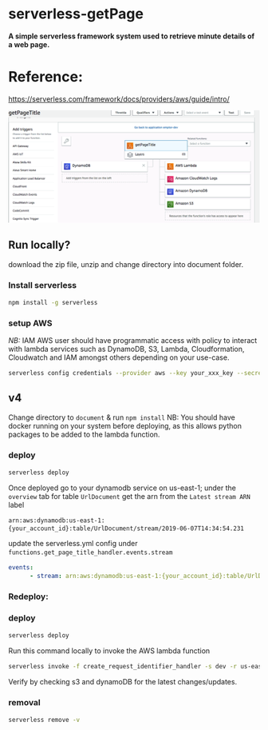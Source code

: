 # serverless-getPage
**A simple serverless framework system used to retrieve minute details of a web page.**

# Reference:
https://serverless.com/framework/docs/providers/aws/guide/intro/

![Architecture](lambda_arc.png)



## Run locally?

download the zip file, unzip and change directory into document folder.

### Install serverless
```bash
npm install -g serverless
```

### setup AWS
*NB:* IAM AWS user should have programmatic access with policy to interact with lambda services
such as DynamoDB, S3, Lambda, Cloudformation, Cloudwatch and IAM amongst others depending on your use-case.
```bash
serverless config credentials --provider aws --key your_xxx_key --secret your_xxx_secret
```

## v4
Change directory to `document` & run  `npm install`
NB: You  should have docker running on your system before deploying, as this allows python packages to be added to the lambda function.


### deploy
```bash
serverless deploy
```

Once deployed go to your dynamodb service on us-east-1; under the `overview` tab for table `UrlDocument`
get the arn from the `Latest stream ARN` label

```
arn:aws:dynamodb:us-east-1:{your_account_id}:table/UrlDocument/stream/2019-06-07T14:34:54.231
```

update the serverless.yml config under
```functions.get_page_title_handler.events.stream ```

```yml
events:
      - stream: arn:aws:dynamodb:us-east-1:{your_account_id}:table/UrlDocument/stream/2019-06-07T14:34:54.231
```

### Redeploy:
### deploy
```bash
serverless deploy
```

Run this command locally to invoke the AWS lambda function
```bash
serverless invoke -f create_request_identifier_handler -s dev -r us-east-1 -l -p event.json
```

Verify by checking s3 and dynamoDB for the latest changes/updates.

### removal
```bash
serverless remove -v
```
